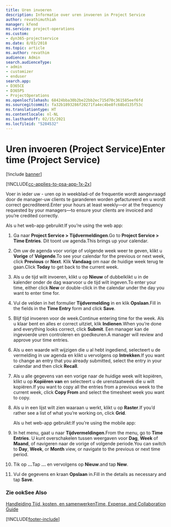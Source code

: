 ```yaml
---
title: Uren invoeren
description: Informatie over uren invoeren in Project Service
author: revathimuthiah
manager: kfend
ms.service: project-operations
ms.custom:
- dyn365-projectservice
ms.date: 8/03/2018
ms.topic: article
ms.author: revathim
audience: Admin
search.audienceType:
- admin
- customizer
- enduser
search.app:
- D365CE
- D365PS
- ProjectOperations
ms.openlocfilehash: 68424bba30b2be22bb2ec715d70c361585eef6fd
ms.sourcegitcommit: fa32b1893286f20271fa4ec4be8fc68bd135f53c
ms.translationtype: HT
ms.contentlocale: nl-NL
ms.lasthandoff: 02/15/2021
ms.locfileid: "5284532"
---
```

# <a name="enter-time-project-service"></a><span data-ttu-id="cb925-103">Uren invoeren (Project Service)</span><span class="sxs-lookup"><span data-stu-id="cb925-103">Enter time (Project Service)</span></span>

[!include [banner](../includes/psa-now-project-operations.md)]

[!INCLUDE[cc-applies-to-psa-app-1x-2x](../includes/cc-applies-to-psa-app-1x-2x.md)]

<span data-ttu-id="cb925-104">Voer in ieder uw - uren op in weekblad-of de frequentie wordt aangevraagd door de manager-uw clients te garanderen worden gefactureerd en u wordt correct gecrediteerd.</span><span class="sxs-lookup"><span data-stu-id="cb925-104">Enter your hours at least weekly—or at the frequency requested by your managers—to ensure your clients are invoiced and you’re credited correctly.</span></span>  
  
 <span data-ttu-id="cb925-105">Als u het web-app gebruikt:</span><span class="sxs-lookup"><span data-stu-id="cb925-105">If you’re using the web app:</span></span>  
  
1. <span data-ttu-id="cb925-106">Ga naar **Project Service > Tijdvermeldingen**.</span><span class="sxs-lookup"><span data-stu-id="cb925-106">Go to **Project Service > Time Entries**.</span></span> <span data-ttu-id="cb925-107">Dit toont uw agenda.</span><span class="sxs-lookup"><span data-stu-id="cb925-107">This brings up your calendar.</span></span>  
  
2. <span data-ttu-id="cb925-108">Om uw de agenda voor vorige of volgende week weer te geven, klikt u **Vorige** of **Volgende**.</span><span class="sxs-lookup"><span data-stu-id="cb925-108">To see your calendar for the previous or next week, click **Previous** or **Next**.</span></span> <span data-ttu-id="cb925-109">Klik **Vandaag** om naar de huidige week terug te gaan.</span><span class="sxs-lookup"><span data-stu-id="cb925-109">Click **Today** to get back to the current week.</span></span>  
  
3. <span data-ttu-id="cb925-110">Als u de tijd wilt invoeren, klikt u op **Nieuw** of dubbelklikt u in de kalender onder de dag waarvoor u de tijd wilt ingeven.</span><span class="sxs-lookup"><span data-stu-id="cb925-110">To enter your time, either click **New** or double-click in the calendar under the day you want to enter time for.</span></span>  
  
4. <span data-ttu-id="cb925-111">Vul de velden in het formulier **Tijdvermelding** in en klik **Opslaan**.</span><span class="sxs-lookup"><span data-stu-id="cb925-111">Fill in the fields in the **Time Entry** form and click **Save**.</span></span>  
  
5. <span data-ttu-id="cb925-112">Blijf tijd invoeren voor de week.</span><span class="sxs-lookup"><span data-stu-id="cb925-112">Continue entering time for the week.</span></span> <span data-ttu-id="cb925-113">Als u klaar bent en alles er correct uitziet, klik **Indienen**.</span><span class="sxs-lookup"><span data-stu-id="cb925-113">When you’re done and everything looks correct, click **Submit**.</span></span> <span data-ttu-id="cb925-114">Een manager kan de ingevoerde uren controleren en goedkeuren.</span><span class="sxs-lookup"><span data-stu-id="cb925-114">A manager will review and approve your time entries.</span></span>  
  
6. <span data-ttu-id="cb925-115">Als u een waarde wilt wijzigen die u al hebt ingediend, selecteert u de vermelding in uw agenda en klikt u vervolgens op **Intrekken**.</span><span class="sxs-lookup"><span data-stu-id="cb925-115">If you want to change an entry that you already submitted, select the entry in your calendar and then click **Recall**.</span></span>  
  
7. <span data-ttu-id="cb925-116">Als u alle gegevens van een vorige naar de huidige week wilt kopiëren, klikt u op **Kopiëren van** en selecteert u de urenstaatweek die u wilt kopiëren.</span><span class="sxs-lookup"><span data-stu-id="cb925-116">If you want to copy all the entries from a previous week to the current week, click **Copy From** and select the timesheet week you want to copy.</span></span>  
  
8. <span data-ttu-id="cb925-117">Als u in een lijst wilt zien waaraan u werkt, klikt u op **Raster**.</span><span class="sxs-lookup"><span data-stu-id="cb925-117">If you’d rather see a list of what you’re working on, click **Grid**.</span></span>  
  
   <span data-ttu-id="cb925-118">Als u het web-app gebruikt:</span><span class="sxs-lookup"><span data-stu-id="cb925-118">If you’re using the mobile app:</span></span>  
  
9. <span data-ttu-id="cb925-119">In het menu, gaat u naar **Tijdvermeldingen**.</span><span class="sxs-lookup"><span data-stu-id="cb925-119">From the menu, go to **Time Entries**.</span></span>     <span data-ttu-id="cb925-120">U kunt overschakelen tussen weergaven voor **Dag**, **Week** of **Maand**, of navigeren naar de vorige of volgende periode.</span><span class="sxs-lookup"><span data-stu-id="cb925-120">You can switch to **Day**, **Week**, or **Month** view, or navigate to the previous or next time period.</span></span>  
  
10. <span data-ttu-id="cb925-121">Tik op **…**</span><span class="sxs-lookup"><span data-stu-id="cb925-121">Tap **…**</span></span> <span data-ttu-id="cb925-122">en vervolgens op **Nieuw**.</span><span class="sxs-lookup"><span data-stu-id="cb925-122">and tap **New**.</span></span>  
  
11. <span data-ttu-id="cb925-123">Vul de gegevens en kraan **Opslaan** in.</span><span class="sxs-lookup"><span data-stu-id="cb925-123">Fill in the details as necessary and tap **Save**.</span></span>  
  
### <a name="see-also"></a><span data-ttu-id="cb925-124">Zie ook</span><span class="sxs-lookup"><span data-stu-id="cb925-124">See Also</span></span>  
 [<span data-ttu-id="cb925-125">Handleiding Tijd, kosten, en samenwerken</span><span class="sxs-lookup"><span data-stu-id="cb925-125">Time, Expense, and Collaboration Guide</span></span>](../psa/time-expense-collaboration-guide.md)


[!INCLUDE[footer-include](../includes/footer-banner.md)]